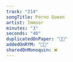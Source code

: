 ```yaml
---
track: "214"
songTitle: Porno Queen
artist: Immoor
minutes: "3"
seconds: "40"
duplicatedOnPaper: "👍🏻"
addedOnRYM: "👍🏻"
sharedOnMonoquin: ❌
---
```

